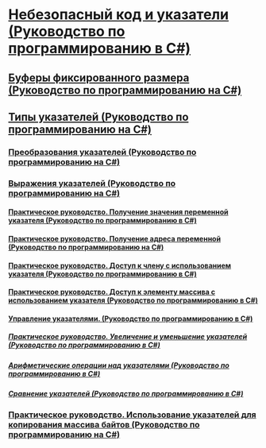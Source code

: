 # [Небезопасный код и указатели (Руководство по программированию в C#)](index.md)
## [Буферы фиксированного размера (Руководство по программированию на C#)](fixed-size-buffers.md)
## [Типы указателей (Руководство по программированию на C#)](pointer-types.md)
### [Преобразования указателей (Руководство по программированию на C#)](pointer-conversions.md)
### [Выражения указателей (Руководство по программированию на C#)](pointer-expressions.md)
#### [Практическое руководство. Получение значения переменной указателя (Руководство по программированию в C#)](how-to-obtain-the-value-of-a-pointer-variable.md)
#### [Практическое руководство. Получение адреса переменной (Руководство по программированию на C#)](how-to-obtain-the-address-of-a-variable.md)
#### [Практическое руководство. Доступ к члену с использованием указателя (Руководство по программированию в C#)](how-to-access-a-member-with-a-pointer.md)
#### [Практическое руководство. Доступ к элементу массива с использованием указателя (Руководство по программированию в C#)](how-to-access-an-array-element-with-a-pointer.md)
#### [Управление указателями. (Руководство по программированию в C#)](manipulating-pointers.md)
##### [Практическое руководство. Увеличение и уменьшение указателей (Руководство по программированию в C#)](how-to-increment-and-decrement-pointers.md)
##### [Арифметические операции над указателями (Руководство по программированию в C#)](arithmetic-operations-on-pointers.md)
##### [Сравнение указателей (Руководство по программированию в C#)](pointer-comparison.md)
### [Практическое руководство. Использование указателей для копирования массива байтов (Руководство по программированию на C#)](how-to-use-pointers-to-copy-an-array-of-bytes.md)

